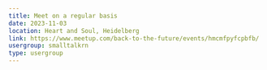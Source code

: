 ```yaml
---
title: Meet on a regular basis
date: 2023-11-03
location: Heart and Soul, Heidelberg
link: https://www.meetup.com/back-to-the-future/events/hmcmfpyfcpbfb/
usergroup: smalltalkrn
type: usergroup
---
```


